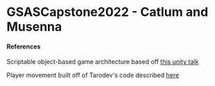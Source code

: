 # GSASCapstone2022 - Catlum and Musenna

#### References
Scriptable object-based game architecture based off [this unity talk](https://www.youtube.com/watch?v=raQ3iHhE_Kk)

Player movement built off of Tarodev's code described [here](https://www.youtube.com/watch?v=3sWTzMsmdx8)

